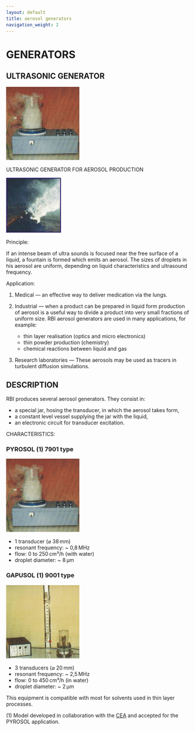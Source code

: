 ```yaml
---
layout: default
title: aerosol generators
navigation_weight: 2
---
```


GENERATORS
==========


ULTRASONIC GENERATOR
--------------------

![generator](/assets/images/4-picture1.gif)

ULTRASONIC GENERATOR FOR AEROSOL PRODUCTION

![principle](/assets/images/4-picture2.gif)

Principle:

If an intense beam of ultra sounds is focused near the free surface of a liquid, a fountain is formed which emits an aerosol. The sizes of droplets in his aerosol are uniform, depending on liquid characteristics and ultrasound frequency.

Application:

1. Medical — an effective way to deliver medication via the lungs.

2. Industrial — when a product can be prepared in liquid form production of aerosol is a useful way to divide a product into very small fractions of uniform size. RBI aerosol generators are used in many applications, for example:

    - thin layer realisation (optics and micro electronics)
    - thin powder production (chemistry)
    - chemical reactions between liquid and gas

3. Research laboratories — These aerosols may be used as tracers in turbulent diffusion simulations.


DESCRIPTION
-----------

RBI produces several aerosol generators. They consist in:

- a special jar, hosing the transducer, in which the aerosol takes form,
- a constant level vessel supplying the jar with the liquid,
- an electronic circuit for transducer excitation.

CHARACTERISTICS:

### PYROSOL (1) 7901 type

![principle](/assets/images/5-picture1.gif)

- 1 transducer (⌀ 38 mm)
- resonant frequency: ~ 0,8 MHz
- flow: 0 to 250 cm³/h (with water)
- droplet diameter: ~ 8 µm

### GAPUSOL (1) 9001 type

![principle](/assets/images/5-picture2.gif)

- 3 transducers (⌀ 20 mm)
- resonant frequency: ~ 2,5 MHz
- flow: 0 to 450 cm³/h (in water)
- droplet diameter: ~ 2 µm

This equipment is compatible with most for solvents used in thin layer processes.

(1) Model developed in collaboration with the [CEA](http://cea.fr/) and accepted for the PYROSOL application.
